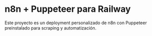 # n8n + Puppeteer para Railway

Este proyecto es un deployment personalizado de n8n con Puppeteer preinstalado para scraping y automatización.
